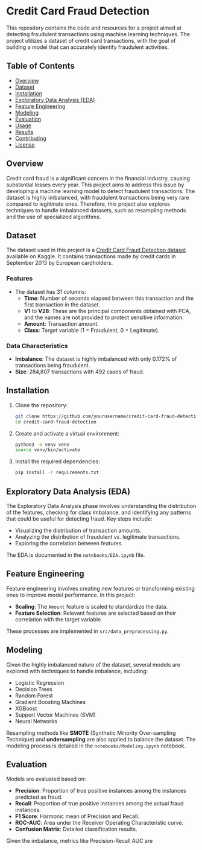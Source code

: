 # Credit Card Fraud Detection

This repository contains the code and resources for a project aimed at detecting fraudulent transactions using machine learning techniques. The project utilizes a dataset of credit card transactions, with the goal of building a model that can accurately identify fraudulent activities.

## Table of Contents

- [Overview](#overview)
- [Dataset](#dataset)
- [Installation](#installation)
- [Exploratory Data Analysis (EDA)](#exploratory-data-analysis-eda)
- [Feature Engineering](#feature-engineering)
- [Modeling](#modeling)
- [Evaluation](#evaluation)
- [Usage](#usage)
- [Results](#results)
- [Contributing](#contributing)
- [License](#license)

## Overview

Credit card fraud is a significant concern in the financial industry, causing substantial losses every year. This project aims to address this issue by developing a machine learning model to detect fraudulent transactions. The dataset is highly imbalanced, with fraudulent transactions being very rare compared to legitimate ones. Therefore, this project also explores techniques to handle imbalanced datasets, such as resampling methods and the use of specialized algorithms.

## Dataset

The dataset used in this project is a [Credit Card Fraud Detection dataset](https://www.kaggle.com/mlg-ulb/creditcardfraud) available on Kaggle. It contains transactions made by credit cards in September 2013 by European cardholders. 

### Features

- The dataset has 31 columns:
  - **Time**: Number of seconds elapsed between this transaction and the first transaction in the dataset.
  - **V1** to **V28**: These are the principal components obtained with PCA, and the names are not provided to protect sensitive information.
  - **Amount**: Transaction amount.
  - **Class**: Target variable (1 = Fraudulent, 0 = Legitimate).

### Data Characteristics

- **Imbalance**: The dataset is highly imbalanced with only 0.172% of transactions being fraudulent.
- **Size**: 284,807 transactions with 492 cases of fraud.

## Installation

1. Clone the repository:
    ```bash
    git clone https://github.com/yourusername/credit-card-fraud-detection.git
    cd credit-card-fraud-detection
    ```

2. Create and activate a virtual environment:
    ```bash
    python3 -m venv venv
    source venv/bin/activate
    ```

3. Install the required dependencies:
    ```bash
    pip install -r requirements.txt
    ```

## Exploratory Data Analysis (EDA)

The Exploratory Data Analysis phase involves understanding the distribution of the features, checking for class imbalance, and identifying any patterns that could be useful for detecting fraud. Key steps include:

- Visualizing the distribution of transaction amounts.
- Analyzing the distribution of fraudulent vs. legitimate transactions.
- Exploring the correlation between features.

The EDA is documented in the `notebooks/EDA.ipynb` file.

## Feature Engineering

Feature engineering involves creating new features or transforming existing ones to improve model performance. In this project:

- **Scaling**: The `Amount` feature is scaled to standardize the data.
- **Feature Selection**: Relevant features are selected based on their correlation with the target variable.

These processes are implemented in `src/data_preprocessing.py`.

## Modeling

Given the highly imbalanced nature of the dataset, several models are explored with techniques to handle imbalance, including:

- Logistic Regression
- Decision Trees
- Random Forest
- Gradient Boosting Machines
- XGBoost
- Support Vector Machines (SVM)
- Neural Networks

Resampling methods like **SMOTE** (Synthetic Minority Over-sampling Technique) and **undersampling** are also applied to balance the dataset. The modeling process is detailed in the `notebooks/Modeling.ipynb` notebook.

## Evaluation

Models are evaluated based on:

- **Precision**: Proportion of true positive instances among the instances predicted as fraud.
- **Recall**: Proportion of true positive instances among the actual fraud instances.
- **F1 Score**: Harmonic mean of Precision and Recall.
- **ROC-AUC**: Area under the Receiver Operating Characteristic curve.
- **Confusion Matrix**: Detailed classification results.

Given the imbalance, metrics like Precision-Recall AUC are 
